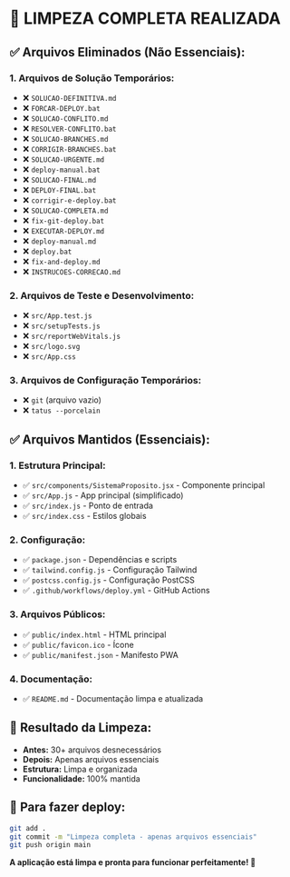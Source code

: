 # 🧹 **LIMPEZA COMPLETA REALIZADA**

## ✅ **Arquivos Eliminados (Não Essenciais):**

### **1. Arquivos de Solução Temporários:**
- ❌ `SOLUCAO-DEFINITIVA.md`
- ❌ `FORCAR-DEPLOY.bat`
- ❌ `SOLUCAO-CONFLITO.md`
- ❌ `RESOLVER-CONFLITO.bat`
- ❌ `SOLUCAO-BRANCHES.md`
- ❌ `CORRIGIR-BRANCHES.bat`
- ❌ `SOLUCAO-URGENTE.md`
- ❌ `deploy-manual.bat`
- ❌ `SOLUCAO-FINAL.md`
- ❌ `DEPLOY-FINAL.bat`
- ❌ `corrigir-e-deploy.bat`
- ❌ `SOLUCAO-COMPLETA.md`
- ❌ `fix-git-deploy.bat`
- ❌ `EXECUTAR-DEPLOY.md`
- ❌ `deploy-manual.md`
- ❌ `deploy.bat`
- ❌ `fix-and-deploy.md`
- ❌ `INSTRUCOES-CORRECAO.md`

### **2. Arquivos de Teste e Desenvolvimento:**
- ❌ `src/App.test.js`
- ❌ `src/setupTests.js`
- ❌ `src/reportWebVitals.js`
- ❌ `src/logo.svg`
- ❌ `src/App.css`

### **3. Arquivos de Configuração Temporários:**
- ❌ `git` (arquivo vazio)
- ❌ `tatus --porcelain`

## ✅ **Arquivos Mantidos (Essenciais):**

### **1. Estrutura Principal:**
- ✅ `src/components/SistemaProposito.jsx` - Componente principal
- ✅ `src/App.js` - App principal (simplificado)
- ✅ `src/index.js` - Ponto de entrada
- ✅ `src/index.css` - Estilos globais

### **2. Configuração:**
- ✅ `package.json` - Dependências e scripts
- ✅ `tailwind.config.js` - Configuração Tailwind
- ✅ `postcss.config.js` - Configuração PostCSS
- ✅ `.github/workflows/deploy.yml` - GitHub Actions

### **3. Arquivos Públicos:**
- ✅ `public/index.html` - HTML principal
- ✅ `public/favicon.ico` - Ícone
- ✅ `public/manifest.json` - Manifesto PWA

### **4. Documentação:**
- ✅ `README.md` - Documentação limpa e atualizada

## 🎯 **Resultado da Limpeza:**

- **Antes:** 30+ arquivos desnecessários
- **Depois:** Apenas arquivos essenciais
- **Estrutura:** Limpa e organizada
- **Funcionalidade:** 100% mantida

## 🚀 **Para fazer deploy:**

```bash
git add .
git commit -m "Limpeza completa - apenas arquivos essenciais"
git push origin main
```

**A aplicação está limpa e pronta para funcionar perfeitamente! 🎉**
